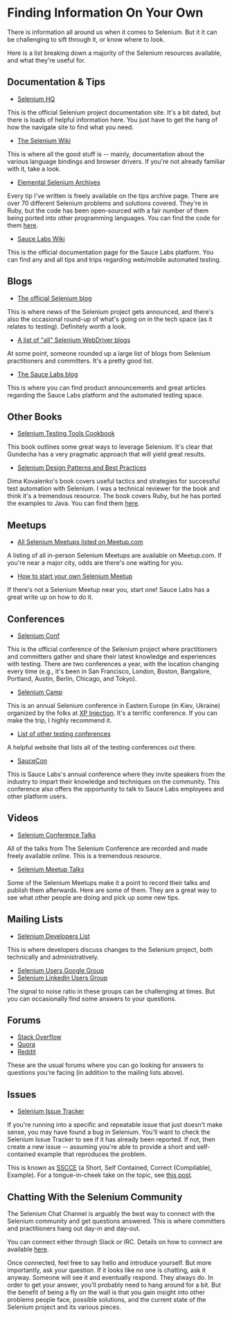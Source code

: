 # Finding Information On Your Own

There is information all around us when it comes to Selenium. But it it can be challenging to sift through it, or know where to look.

Here is a list breaking down a majority of the Selenium resources available, and what they're useful for.

## Documentation & Tips

+ [Selenium HQ](http://bit.ly/se-info-1)

This is the official Selenium project documentation site. It's a bit dated, but there is loads of helpful information here. You just have to get the hang of how the navigate site to find what you need.

+ [The Selenium Wiki](http://bit.ly/se-info-29)

This is where all the good stuff is -- mainly, documentation about the various language bindings and browser drivers. If you're not already familiar with it, take a look.

+ [Elemental Selenium Archives](http://bit.ly/se-info-3)

Every tip I've written is freely available on the tips archive page. There are over 70 different Selenium problems and solutions covered. They're in Ruby, but the code has been open-sourced with a fair number of them being ported into other programming languages. You can find the code for them [here](https://github.com/tourdedave/elemental-selenium-tips).

+ [Sauce Labs Wiki](https://wiki.saucelabs.com/)

This is the official documentation page for the Sauce Labs platform. You can find any and all tips and trips regarding web/mobile automated testing.

## Blogs

+ [The official Selenium blog](http://bit.ly/se-info-4)

This is where news of the Selenium project gets announced, and there's also the occasional round-up of what's going on in the tech space (as it relates to testing). Definitely worth a look.

+ [A list of "all" Selenium WebDriver blogs](http://bit.ly/se-info-5)

At some point, someone rounded up a large list of blogs from Selenium practitioners and committers. It's a pretty good list.

+ [The Sauce Labs blog](https://saucelabs.com/blog)

This is where you can find product announcements and great articles regarding the Sauce Labs platform and the automated testing space.

## Other Books

+ [Selenium Testing Tools Cookbook](http://bit.ly/se-info-18)

This book outlines some great ways to leverage Selenium. It's clear that Gundecha has a very pragmatic approach that will yield great results.

+ [Selenium Design Patterns and Best Practices](http://bit.ly/se-info-21)

Dima Kovalenko's book covers useful tactics and strategies for successful test automation with Selenium. I was a technical reviewer for the book and think it's a tremendous resource. The book covers Ruby, but he has ported the examples to Java. You can find them [here](https://github.com/dimacus/SeleniumBestPracticesBook).

## Meetups

+ [All Selenium Meetups listed on Meetup.com](http://bit.ly/se-info-13)

A listing of all in-person Selenium Meetups are available on Meetup.com. If you're near a major city, odds are there's one waiting for you.

+ [How to start your own Selenium Meetup](https://saucelabs.com/blog/so-you-want-to-start-a-selenium-meetup-group-now-what)

If there's not a Selenium Meetup near you, start one! Sauce Labs has a great write up on how to do it.

## Conferences

+ [Selenium Conf](http://seleniumconf.com/)

This is the official conference of the Selenium project where practitioners and committers gather and share their latest knowledge and experiences with testing. There are two conferences a year, with the location changing every time (e.g., it's been in San Francisco, London, Boston, Bangalore, Portland, Austin, Berlin, Chicago, and Tokyo).

+ [Selenium Camp](http://seleniumcamp.com/)

This is an annual Selenium conference in Eastern Europe (in Kiev, Ukraine) organized by the folks at [XP Injection](http://xpinjection.com/). It's a terrific conference. If you can make the trip, I highly recommend it.

+ [List of other testing conferences](http://testingconferences.org/)

A helpful website that lists all of the testing conferences out there.

+ [SauceCon](https://saucecon.com/)

This is Sauce Labs's annual conference where they invite speakers from the industry to impart their knowledge and techniques on the community. This conference also offers the opportunity to talk to Sauce Labs employees and other platform users.

## Videos

+ [Selenium Conference Talks](http://bit.ly/se-info-15)

All of the talks from The Selenium Conference are recorded and made freely available online. This is a tremendous resource.

+ [Selenium Meetup Talks](http://bit.ly/se-info-16)

Some of the Selenium Meetups make it a point to record their talks and publish them afterwards. Here are some of them. They are a great way to see what other people are doing and pick up some new tips.

## Mailing Lists

+ [Selenium Developers List](https://groups.google.com/forum/#!forum/selenium-developers)

This is where developers discuss changes to the Selenium project, both technically and administratively.

+ [Selenium Users Google Group](https://groups.google.com/forum/?fromgroups#!forum/selenium-users)
+ [Selenium LinkedIn Users Group](https://www.linkedin.com/groups/961927/)

The signal to noise ratio in these groups can be challenging at times. But you can occasionally find some answers to your questions.

## Forums

+ [Stack Overflow](http://stackoverflow.com/questions/tagged/selenium)
+ [Quora](http://www.quora.com/Selenium-testing-framework)
+ [Reddit](http://reddit.com/r/selenium)

These are the usual forums where you can go looking for answers to questions you're facing (in addition to the mailing lists above).

## Issues

+ [Selenium Issue Tracker](https://github.com/seleniumhq/selenium/issues)

If you're running into a specific and repeatable issue that just doesn't make sense, you may have found a bug in Selenium. You'll want to check the Selenium Issue Tracker to see if it has already been reported. If not, then create a new issue -- assuming you're able to provide a short and self-contained example that reproduces the problem.

This is known as [SSCCE](http://sscce.org) (a Short, Self Contained, Correct (Compilable), Example). For a tongue-in-cheek take on the topic, see [this post](http://jimevansmusic.blogspot.com/2012/12/not-providing-html-page-is-bogus.html).

## Chatting With the Selenium Community

The Selenium Chat Channel is arguably the best way to connect with the Selenium community and get questions answered. This is where committers and practitioners hang out day-in and day-out.

You can connect either through Slack or IRC. Details on how to connect are available [here](http://elementalselenium.com/tips/20-irc-chat).

Once connected, feel free to say hello and introduce yourself. But more importantly, ask your question. If it looks like no one is chatting, ask it anyway. Someone will see it and eventually respond. They always do. In order to get your answer, you'll probably need to hang around for a bit. But the benefit of being a fly on the wall is that you gain insight into other problems people face, possible solutions, and the current state of the Selenium project and its various pieces.


